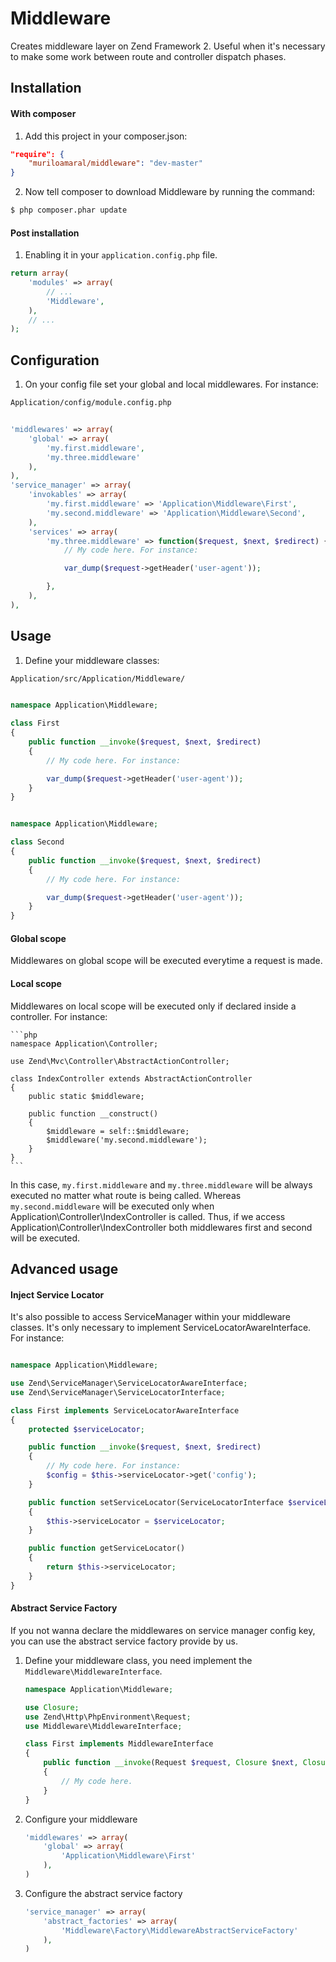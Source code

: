 Middleware
============

Creates middleware layer on Zend Framework 2. Useful when it's necessary to make some work
between route and controller dispatch phases.


Installation
------------

#### With composer

1. Add this project in your composer.json:


```json
"require": {
    "muriloamaral/middleware": "dev-master"
}
```


2. Now tell composer to download Middleware by running the command:


```bash
$ php composer.phar update
```


#### Post installation

1. Enabling it in your `application.config.php` file.



```php
return array(
    'modules' => array(
        // ...
        'Middleware',
    ),
    // ...
);
```


Configuration
-------------

1. On your config file set your global and local middlewares. For instance:



```bash
Application/config/module.config.php
```


```php

'middlewares' => array(
    'global' => array(
        'my.first.middleware',
        'my.three.middleware'
    ),
),
'service_manager' => array(
    'invokables' => array(
        'my.first.middleware' => 'Application\Middleware\First',
        'my.second.middleware' => 'Application\Middleware\Second',
    ),
    'services' => array(
        'my.three.middleware' => function($request, $next, $redirect) {
            // My code here. For instance:

            var_dump($request->getHeader('user-agent'));

        },
    ),
),
```

Usage
-----

1. Define your middleware classes:


```bash
Application/src/Application/Middleware/
```


```php

namespace Application\Middleware;

class First
{
    public function __invoke($request, $next, $redirect)
    {
        // My code here. For instance:

        var_dump($request->getHeader('user-agent'));
    }
}
```

```php

namespace Application\Middleware;

class Second
{
    public function __invoke($request, $next, $redirect)
    {
        // My code here. For instance:

        var_dump($request->getHeader('user-agent'));
    }
}
```

#### Global scope
Middlewares on global scope will be executed everytime a request is made.

#### Local scope
Middlewares on local scope will be executed only if declared inside a controller. For instance:

    ```php
    namespace Application\Controller;

    use Zend\Mvc\Controller\AbstractActionController;

    class IndexController extends AbstractActionController
    {
        public static $middleware;

        public function __construct()
        {
            $middleware = self::$middleware;
            $middleware('my.second.middleware');
        }
    }
    ```

In this case, `my.first.middleware` and `my.three.middleware`  will be always executed no matter what route is being called. Whereas `my.second.middleware` will be executed only when
Application\Controller\IndexController is called. Thus, if we access Application\Controller\IndexController both middlewares first and second will be executed.


Advanced usage
--------------

#### Inject Service Locator

It's also possible to access ServiceManager within your middleware classes. It's only necessary to implement ServiceLocatorAwareInterface. For instance:


```php

namespace Application\Middleware;

use Zend\ServiceManager\ServiceLocatorAwareInterface;
use Zend\ServiceManager\ServiceLocatorInterface;

class First implements ServiceLocatorAwareInterface
{
    protected $serviceLocator;

    public function __invoke($request, $next, $redirect)
    {
        // My code here. For instance:
        $config = $this->serviceLocator->get('config');
    }

    public function setServiceLocator(ServiceLocatorInterface $serviceLocator)
    {
        $this->serviceLocator = $serviceLocator;
    }

    public function getServiceLocator()
    {
        return $this->serviceLocator;
    }
}
```

#### Abstract Service Factory

If you not wanna declare the middlewares on service manager config key, you can use the abstract service factory provide by us.

1. Define your middleware class, you need implement the `Middleware\MiddlewareInterface`.
    ```php
    namespace Application\Middleware;
    
    use Closure;
    use Zend\Http\PhpEnvironment\Request;
    use Middleware\MiddlewareInterface;
    
    class First implements MiddlewareInterface
    {
        public function __invoke(Request $request, Closure $next, Closure $redirect)
        {
            // My code here.
        }
    }
    ```

2. Configure your middleware
    ```php
    'middlewares' => array(
        'global' => array(
            'Application\Middleware\First'
        ),
    )
    ```

3. Configure the abstract service factory
    ```php
    'service_manager' => array(
        'abstract_factories' => array(
            'Middleware\Factory\MiddlewareAbstractServiceFactory'
        ),
    )
    ```